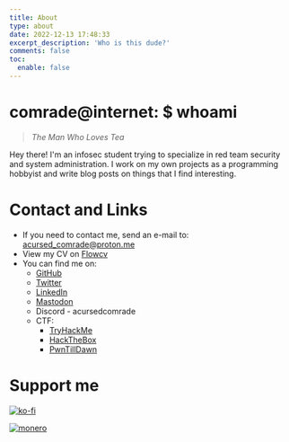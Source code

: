 ```yaml
---
title: About
type: about
date: 2022-12-13 17:48:33
excerpt_description: 'Who is this dude?'
comments: false
toc:
  enable: false
---
```

# comrade@internet: $ whoami

> *The Man Who Loves Tea*

Hey there! I'm an infosec student trying to specialize in red team security and system administration. I work on my own projects as a programming hobbyist and write blog posts on things that I find interesting.

# Contact and Links

- If you need to contact me, send an e-mail to: <a href="mailto:acursed_comrade@proton.me">acursed_comrade@proton.me</a>
- View my CV on [Flowcv](https://flowcv.com/resume/mmvk34il0j)
- You can find me on:
  - [GitHub](https://github.com/aCursedComrade)
  - [Twitter](https://twitter.com/aCursed_Comrade)
  - [LinkedIn](https://www.linkedin.com/in/loshana-aloka/)
  - [Mastodon](https://infosec.exchange/@acursedcomrade)
  - Discord - acursedcomrade
  - CTF:
    - [TryHackMe](https://tryhackme.com/p/aCursedComrade)
    - [HackTheBox](https://app.hackthebox.com/profile/719962)
    - [PwnTillDawn](https://online.pwntilldawn.com/Achievements/3351)

# Support me

[![ko-fi](https://ko-fi.com/img/githubbutton_sm.svg)](https://ko-fi.com/L4L1LO1CI)

[![monero](https://img.shields.io/badge/Crypto-Donate-blue?style=for-the-badge&logo=monero)](https://trocador.app/anonpay/?ticker_to=xmr&network_to=Mainnet&address=84y7YtrP4xTMGBMKfy4EcgF3woKLzxK9GFamBsWsAN9gPoH6eVsDbcfSnA5CeXUaHBGBJYtu6JpLcQWsd89bJdExPbgg3qq&donation=True&simple_mode=True&name=Loshana+Aloka&description=Thanks+for+the+tip%21&email=acursed_comrade@proton.me&ref=OcWCE4CwFy&ticker_from=xmr&network_from=Mainnet&bgcolor=True)
